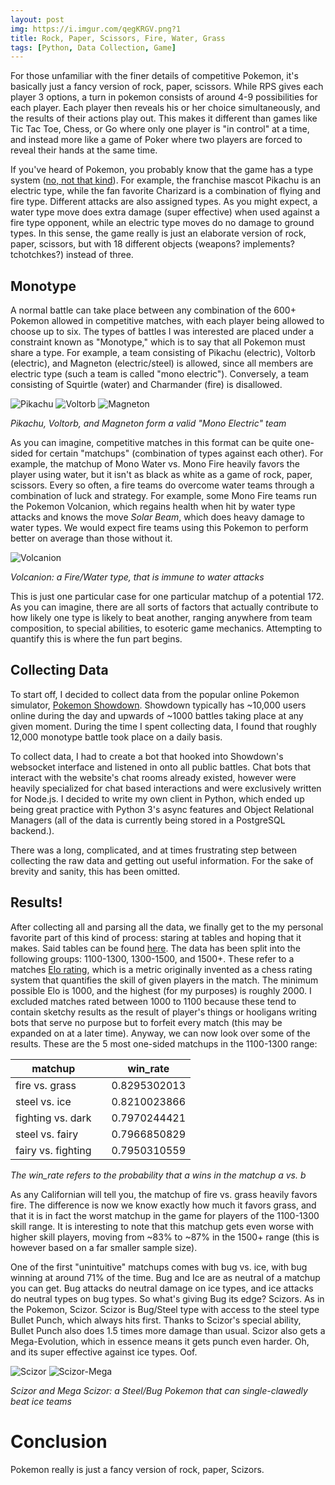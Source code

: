 ```yaml
---
layout: post
img: https://i.imgur.com/qegKRGV.png?1
title: Rock, Paper, Scissors, Fire, Water, Grass
tags: [Python, Data Collection, Game]
---
```

For those unfamiliar with the finer details of competitive Pokemon, it's basically just a fancy version of rock, paper, scissors. While RPS gives each player 3 options, a turn in pokemon consists of around 4-9 possibilities for each player. Each player then reveals his or her choice simultaneously, and the results of their actions play out. This makes it different than games like Tic Tac Toe, Chess, or Go where only one player is "in control" at a time, and instead more like a game of Poker where two players are forced to reveal their hands at the same time.

If you've heard of Pokemon, you probably know that the game has a type system ([no, not that kind](https://en.wikipedia.org/wiki/Type_system)). For example, the franchise mascot Pikachu is an electric type, while the fan favorite Charizard is a combination of flying and fire type. Different attacks are also assigned types. As you might expect, a water type move does extra damage (super effective) when used against a fire type opponent, while an electric type moves do no damage to ground types. In this sense, the game really is just an elaborate version of rock, paper, scissors, but with 18 different objects (weapons? implements? tchotchkes?) instead of three.

## Monotype

A normal battle can take place between any combination of the 600+ Pokemon allowed in competitive matches, with each player being allowed to choose up to six. The types of battles I was interested are placed under a constraint known as "Monotype," which is to say that all Pokemon must share a type. For example, a team consisting of Pikachu (electric), Voltorb (electric), and Magneton (electric/steel) is allowed, since all members are electric type (such a team is called "mono electric"). Conversely, a team consisting of Squirtle (water) and Charmander (fire) is disallowed.

 ![Pikachu](http://play.pokemonshowdown.com/sprites/xyani/pikachu-original.gif)
 ![Voltorb](http://play.pokemonshowdown.com/sprites/xyani/voltorb.gif)
 ![Magneton](http://play.pokemonshowdown.com/sprites/xyani/magneton.gif)

 *Pikachu, Voltorb, and Magneton form a valid "Mono Electric" team*

As you can imagine, competitive matches in this format can be quite one-sided for certain "matchups" (combination of types against each other). For example, the matchup of Mono Water vs. Mono Fire heavily favors the player using water, but it isn't as black as white as a game of rock, paper, scissors. Every so often, a fire teams do overcome water teams through a combination of luck and strategy. For example, some Mono Fire teams run the Pokemon Volcanion, which regains health when hit by water type attacks and knows the move *Solar Beam*, which does heavy damage to water types. We would expect fire teams using this Pokemon to perform better on average than those without it.

 ![Volcanion](http://play.pokemonshowdown.com/sprites/xyani/volcanion.gif)

 *Volcanion: a Fire/Water type, that is immune to water attacks*

This is just one particular case for one particular matchup of a potential 172. As you can imagine, there are all sorts of factors that actually contribute to how likely one type is likely to beat another, ranging anywhere from team composition, to special abilities, to esoteric game mechanics. Attempting to quantify this is where the fun part begins.

## Collecting Data
To start off, I decided to collect data from the popular online Pokemon simulator, [Pokemon Showdown](https://pokemonshowdown.com/). Showdown typically has \~10,000 users online during the day and upwards of \~1000 battles taking place at any given moment. During the time I spent collecting data, I found that roughly 12,000 monotype battle took place on a daily basis.

To collect data, I had to create a bot that hooked into Showdown's websocket interface and listened in onto all public battles. Chat bots that interact with the website's chat rooms already existed, however were heavily specialized for chat based interactions and were exclusively written for Node.js. I decided to write my own client in Python, which ended up being great practice with Python 3's async features and Object Relational Managers (all of the data is currently being stored in a PostgreSQL backend.).

There was a long, complicated, and at times frustrating step between collecting the raw data and getting out useful information. For the sake of brevity and sanity, this has been omitted.

## Results!
After collecting all and parsing all the data, we finally get to the my personal favorite part of this kind of process: staring at tables and hoping that it makes. Said tables can be found [here](https://docs.google.com/spreadsheets/d/1BU5OC5Q9Xw5zcgSzIfnbDw8X4AaiKbSN1L1jfyx7llc/edit?usp=sharing). The data has been split into the following groups: 1100-1300, 1300-1500, and 1500+. These refer to a matches [Elo rating](https://en.wikipedia.org/wiki/Elo_rating_system), which is a metric originally invented as a chess rating system that quantifies the skill of given players in the match. The minimum possible Elo is 1000, and the highest (for my purposes) is roughly 2000. I excluded matches rated between 1000 to 1100 because these tend to contain sketchy results as the result of player's things or hooligans writing bots that serve no purpose but to forfeit every match (this may be expanded on at a later time). Anyway, we can now look over some of the results. These are the 5 most one-sided matchups in the 1100-1300 range:

| matchup            |   |win_rate      |
|--------------------|---|--------------|
| fire vs. grass     |   | 0.8295302013 |
| steel vs. ice      |   | 0.8210023866 |
| fighting vs. dark  |   | 0.7970244421 |
| steel vs. fairy    |   | 0.7966850829 |
| fairy vs. fighting |   | 0.7950310559 |

*The win_rate refers to the probability that a wins in the matchup a vs. b*

As any Californian will tell you, the matchup of fire vs. grass heavily favors fire. The difference is now we know exactly how much it favors grass, and that it is in fact the worst matchup in the game for players of the 1100-1300 skill range. It is interesting to note that this matchup gets even worse with higher skill players, moving from ~83% to ~87% in the 1500+ range (this is however based on a far smaller sample size).

One of the first "unintuitive" matchups comes with bug vs. ice, with bug winning at around 71% of the time. Bug and Ice are as neutral of a matchup you can get. Bug attacks do neutral damage on ice types, and ice attacks do neutral types on bug types. So what's giving Bug its edge? Scizors. As in the Pokemon, Scizor. Scizor is Bug/Steel type with access to the steel type Bullet Punch, which always hits first. Thanks to Scizor's special ability, Bullet Punch also does 1.5 times more damage than usual. Scizor also gets a Mega-Evolution, which in essence means it gets punch even harder. Oh, and its super effective against ice types. Oof.

![Scizor](http://play.pokemonshowdown.com/sprites/xyani/scizor.gif)
![Scizor-Mega](http://play.pokemonshowdown.com/sprites/xyani/scizor-mega.gif)

*Scizor and Mega Scizor: a Steel/Bug Pokemon that can single-clawedly beat ice teams*

# Conclusion
Pokemon really is just a fancy version of rock, paper, Scizors.